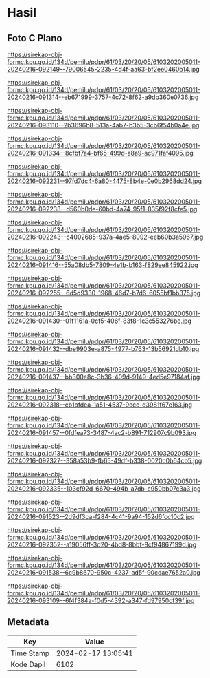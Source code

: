 # Hasil

## Foto C Plano

https://sirekap-obj-formc.kpu.go.id/134d/pemilu/pdpr/61/03/20/20/05/6103202005011-20240216-092149--79006545-2235-4d4f-aa63-bf2ee0460b14.jpg

https://sirekap-obj-formc.kpu.go.id/134d/pemilu/pdpr/61/03/20/20/05/6103202005011-20240216-091314--eb671999-3757-4c72-8f62-a9db360e0736.jpg

https://sirekap-obj-formc.kpu.go.id/134d/pemilu/pdpr/61/03/20/20/05/6103202005011-20240216-093110--2b3696b8-513a-4ab7-b3b5-3cb6f54b0a4e.jpg

https://sirekap-obj-formc.kpu.go.id/134d/pemilu/pdpr/61/03/20/20/05/6103202005011-20240216-091334--8cfbf7a4-bf65-499d-a8a9-ac971faf4095.jpg

https://sirekap-obj-formc.kpu.go.id/134d/pemilu/pdpr/61/03/20/20/05/6103202005011-20240216-092231--97fd7dc4-6a80-4475-8b4e-0e0b2968dd24.jpg

https://sirekap-obj-formc.kpu.go.id/134d/pemilu/pdpr/61/03/20/20/05/6103202005011-20240216-092238--d560b0de-60bd-4a74-95f1-835f92f8cfe5.jpg

https://sirekap-obj-formc.kpu.go.id/134d/pemilu/pdpr/61/03/20/20/05/6103202005011-20240216-092243--c4002685-937a-4ae5-8092-eeb60b3a5967.jpg

https://sirekap-obj-formc.kpu.go.id/134d/pemilu/pdpr/61/03/20/20/05/6103202005011-20240216-091416--55a08db5-7809-4e1b-b163-f829ee845922.jpg

https://sirekap-obj-formc.kpu.go.id/134d/pemilu/pdpr/61/03/20/20/05/6103202005011-20240216-092255--6d5d9330-1968-46d7-b7d6-6055bf1bb375.jpg

https://sirekap-obj-formc.kpu.go.id/134d/pemilu/pdpr/61/03/20/20/05/6103202005011-20240216-091430--01f1161a-0cf5-406f-83f8-1c3c553276be.jpg

https://sirekap-obj-formc.kpu.go.id/134d/pemilu/pdpr/61/03/20/20/05/6103202005011-20240216-091432--dbe9903e-a875-4977-b763-13b56921db10.jpg

https://sirekap-obj-formc.kpu.go.id/134d/pemilu/pdpr/61/03/20/20/05/6103202005011-20240216-091437--bb300e8c-3b36-409d-9149-4ed5e97184af.jpg

https://sirekap-obj-formc.kpu.go.id/134d/pemilu/pdpr/61/03/20/20/05/6103202005011-20240216-092318--cb1bfdea-1a51-4537-9ecc-d3981f67e163.jpg

https://sirekap-obj-formc.kpu.go.id/134d/pemilu/pdpr/61/03/20/20/05/6103202005011-20240216-091457--0fdfea73-3487-4ac2-b891-712907c9b093.jpg

https://sirekap-obj-formc.kpu.go.id/134d/pemilu/pdpr/61/03/20/20/05/6103202005011-20240216-092327--358a53b9-fb65-49df-b338-0020c0b64cb5.jpg

https://sirekap-obj-formc.kpu.go.id/134d/pemilu/pdpr/61/03/20/20/05/6103202005011-20240216-092335--103cf92d-6670-494b-a7db-c950bb07c3a3.jpg

https://sirekap-obj-formc.kpu.go.id/134d/pemilu/pdpr/61/03/20/20/05/6103202005011-20240216-091523--2d9df3ca-f284-4c41-9a94-152d6fcc10c2.jpg

https://sirekap-obj-formc.kpu.go.id/134d/pemilu/pdpr/61/03/20/20/05/6103202005011-20240216-092352--a19056ff-3d20-4bd8-8bbf-8cf94867199d.jpg

https://sirekap-obj-formc.kpu.go.id/134d/pemilu/pdpr/61/03/20/20/05/6103202005011-20240216-091538--6c9b8670-950c-4237-ad5f-90cdae7652a0.jpg

https://sirekap-obj-formc.kpu.go.id/134d/pemilu/pdpr/61/03/20/20/05/6103202005011-20240216-093109--6f4f384a-f0d5-4392-a347-fd97950cf39f.jpg


## Metadata

| Key        | Value               |
| ---------- | ------------------- |
| Time Stamp | 2024-02-17 13:05:41 |
| Kode Dapil | 6102                |



